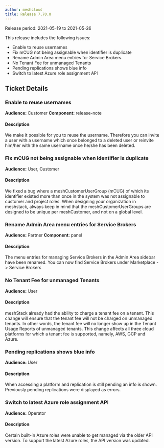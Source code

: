 ```yaml
---
author: meshcloud
title: Release 7.70.0
---
```


Release period: 2021-05-19 to 2021-05-26

This release includes the following issues:
* Enable to reuse usernames
* Fix mCUG not being assignable when identifier is duplicate
* Rename Admin Area menu entries for Service Brokers
* No Tenant Fee for unmanaged Tenants
* Pending replications shows blue info
* Switch to latest Azure role assignment API
<!--truncate-->

## Ticket Details
### Enable to reuse usernames
**Audience:** Customer
**Component:** release-note


#### Description
We make it possible for you to reuse the username. Therefore you can invite a user with a username which once belonged to a deleted user or reinvite him/her with the same username once he/she has been deleted.

### Fix mCUG not being assignable when identifier is duplicate
**Audience:** User, Customer


#### Description
We fixed a bug where a meshCustomerUserGroup (mCUG) of which its identifier existed more than once
in the system was not assignable to customer and project roles. When designing your organization in meshstack,
always keep in mind that the meshCustomerUserGroups are designed to be unique per meshCustomer,
and not on a global level.

### Rename Admin Area menu entries for Service Brokers
**Audience:** Partner
**Component:** panel


#### Description
The menu entries for managing Service Brokers in the Admin Area sidebar have been renamed.
You can now find Service Brokers under Marketplace -> Service Brokers.

### No Tenant Fee for unmanaged Tenants
**Audience:** User


#### Description
meshStack already had the ability to charge a tenant fee on a tenant. This change will ensure that the tenant fee
will not be charged on unmanaged tenants. In other words, the tenant fee will no longer show up in the Tenant
Usage Reports of unmanaged tenants. This change affects all three cloud platforms for which a tenant fee is supported,
namely, AWS, GCP and Azure.

### Pending replications shows blue info
**Audience:** User


#### Description
When accessing a platform and replication is still pending an info is shown. Previously pending replications were displayed as errors.

### Switch to latest Azure role assignment API
**Audience:** Operator


#### Description
Certain built-in Azure roles were unable to get managed via the older API version. To support the latest
Azure roles, the API version was updated.

